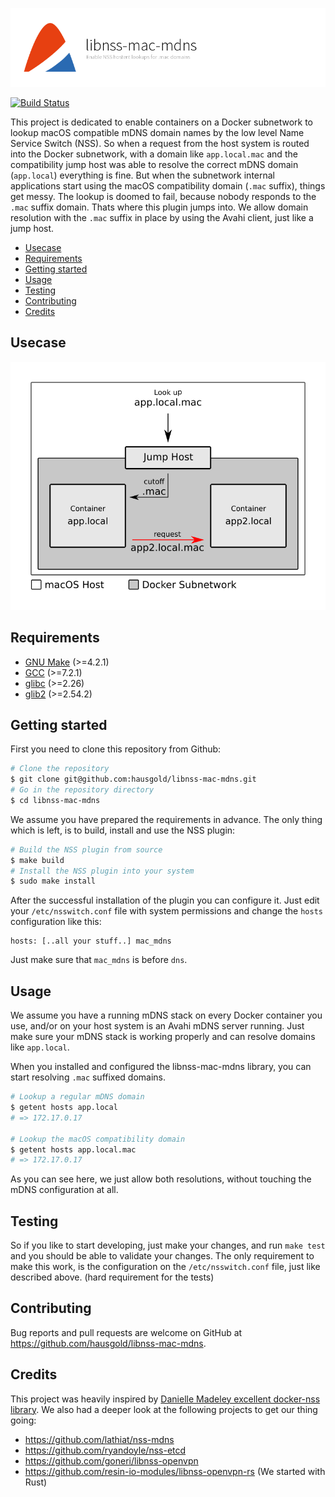 ![libnss-mac-mdns](doc/assets/project.png)

[![Build Status](https://travis-ci.org/hausgold/libnss-mac-mdns.svg&branch=master)](https://travis-ci.com/hausgold/libnss-mac-mdns)

This project is dedicated to enable containers on a Docker subnetwork to lookup
macOS compatible mDNS domain names by the low level Name Service Switch (NSS).
So when a request from the host system is routed into the Docker subnetwork,
with a domain like `app.local.mac` and the compatibility jump host was able to
resolve the correct mDNS domain (`app.local`) everything is fine. But when the
subnetwork internal applications start using the macOS compatibility domain
(`.mac` suffix), things get messy. The lookup is doomed to fail, because nobody
responds to the `.mac` suffix domain. Thats where this plugin jumps into. We
allow domain resolution with the `.mac` suffix in place by using the Avahi
client, just like a jump host.

- [Usecase](#usecase)
- [Requirements](#requirements)
- [Getting started](#getting-started)
- [Usage](#usage)
- [Testing](#testing)
- [Contributing](#contributing)
- [Credits](#credits)

## Usecase

![libnss-mac-mdns](doc/assets/usecase.png)

## Requirements

* [GNU Make](https://www.gnu.org/software/make/) (>=4.2.1)
* [GCC](http://gcc.gnu.org/) (>=7.2.1)
* [glibc](http://www.gnu.org/software/libc) (>=2.26)
* [glib2](https://wiki.gnome.org/Projects/GLib) (>=2.54.2)

## Getting started

First you need to clone this repository from Github:

```bash
# Clone the repository
$ git clone git@github.com:hausgold/libnss-mac-mdns.git
# Go in the repository directory
$ cd libnss-mac-mdns
```

We assume you have prepared the requirements in advance. The only thing
which is left, is to build, install and use the NSS plugin:

```bash
# Build the NSS plugin from source
$ make build
# Install the NSS plugin into your system
$ sudo make install
```

After the successful installation of the plugin you can configure it. Just edit
your `/etc/nsswitch.conf` file with system permissions and change the `hosts`
configuration like this:

```
hosts: [..all your stuff..] mac_mdns
```

Just make sure that `mac_mdns` is before `dns`.

## Usage

We assume you have a running mDNS stack on every Docker container you use,
and/or on your host system is an Avahi mDNS server running.  Just make sure
your mDNS stack is working properly and can resolve domains like `app.local`.

When you installed and configured the libnss-mac-mdns library, you can start
resolving `.mac` suffixed domains.

```bash
# Lookup a regular mDNS domain
$ getent hosts app.local
# => 172.17.0.17

# Lookup the macOS compatibility domain
$ getent hosts app.local.mac
# => 172.17.0.17
```

As you can see here, we just allow both resolutions, without touching the mDNS
configuration at all.

## Testing

So if you like to start developing, just make your changes, and run `make test`
and you should be able to validate your changes.  The only requirement to make
this work, is the configuration on the `/etc/nsswitch.conf` file, just like
described above. (hard requirement for the tests)

## Contributing

Bug reports and pull requests are welcome on GitHub at
https://github.com/hausgold/libnss-mac-mdns.

## Credits

This project was heavily inspired by [Danielle Madeley excellent docker-nss
library](https://github.com/danni/docker-nss).  We also had a deeper look at
the following projects to get our thing going:

* https://github.com/lathiat/nss-mdns
* https://github.com/ryandoyle/nss-etcd
* https://github.com/goneri/libnss-openvpn
* https://github.com/resin-io-modules/libnss-openvpn-rs (We started with Rust)
